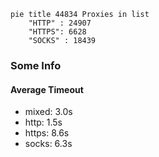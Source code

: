 
```mermaid
pie title 44834 Proxies in list
    "HTTP" : 24907
    "HTTPS": 6628
    "SOCKS" : 18439
```

### Some Info
#### Average Timeout

- mixed: 3.0s
- http: 1.5s
- https: 8.6s
- socks: 6.3s